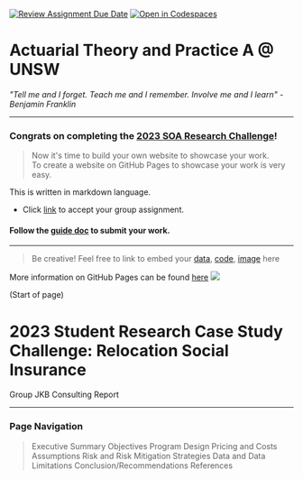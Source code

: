 [![Review Assignment Due Date](https://classroom.github.com/assets/deadline-readme-button-8d59dc4de5201274e310e4c54b9627a8934c3b88527886e3b421487c677d23eb.svg)](https://classroom.github.com/a/elzutNYu)
[![Open in Codespaces](https://classroom.github.com/assets/launch-codespace-f4981d0f882b2a3f0472912d15f9806d57e124e0fc890972558857b51b24a6f9.svg)](https://classroom.github.com/open-in-codespaces?assignment_repo_id=10667393)
# Actuarial Theory and Practice A @ UNSW

_"Tell me and I forget. Teach me and I remember. Involve me and I learn" - Benjamin Franklin_

---

### Congrats on completing the [2023 SOA Research Challenge](https://www.soa.org/research/opportunities/2023-student-research-case-study-challenge/)!

>Now it's time to build your own website to showcase your work.  
>To create a website on GitHub Pages to showcase your work is very easy.

This is written in markdown language. 
>
* Click [link](https://classroom.github.com/a/elzutNYu) to accept your group assignment.


#### Follow the [guide doc](Doc1.pdf) to submit your work. 
---
>Be creative! Feel free to link to embed your [data](hazard-event-data.csv), [code](sample-data-clean.ipynb), [image](unsw.png) here

More information on GitHub Pages can be found [here](https://pages.github.com/)
![](Actuarial.gif)


(Start of page)

# 2023 Student Research Case Study Challenge: Relocation Social Insurance 
Group JKB Consulting Report

---

### Page Navigation
> Executive Summary
> Objectives
> Program Design
> Pricing and Costs
> Assumptions
> Risk and Risk Mitigation Strategies
> Data and Data Limitations
> Conclusion/Recommendations
> References
 


